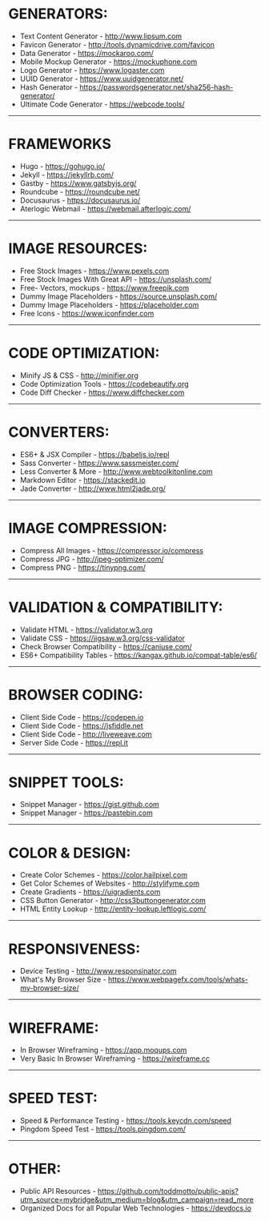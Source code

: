 # GENERATORS:
* Text Content Generator - http://www.lipsum.com
* Favicon Generator - http://tools.dynamicdrive.com/favicon
* Data Generator - https://mockaroo.com/
* Mobile Mockup Generator - https://mockuphone.com
* Logo Generator - https://www.logaster.com
* UUID Generator - https://www.uuidgenerator.net/
* Hash Generator - https://passwordsgenerator.net/sha256-hash-generator/
* Ultimate Code Generator - https://webcode.tools/
___
# FRAMEWORKS
* Hugo - https://gohugo.io/
* Jekyll - https://jekyllrb.com/
* Gastby - https://www.gatsbyjs.org/
* Roundcube - https://roundcube.net/
* Docusaurus - https://docusaurus.io/
* Aterlogic Webmail - https://webmail.afterlogic.com/
___
# IMAGE RESOURCES:
* Free Stock Images - https://www.pexels.com
* Free Stock Images With Great API - https://unsplash.com/
* Free- Vectors, mockups - https://www.freepik.com
* Dummy Image Placeholders - https://source.unsplash.com/
* Dummy Image Placeholders - https://placeholder.com
* Free Icons - https://www.iconfinder.com
___
# CODE OPTIMIZATION:
* Minify JS & CSS - http://minifier.org
* Code Optimization Tools - https://codebeautify.org
* Code Diff Checker - https://www.diffchecker.com
___
# CONVERTERS:
* ES6+ & JSX Compiler - https://babeljs.io/repl
* Sass Converter - https://www.sassmeister.com/
* Less Converter & More - http://www.webtoolkitonline.com
* Markdown Editor - https://stackedit.io
* Jade Converter - http://www.html2jade.org/
___
# IMAGE COMPRESSION:
* Compress All Images - https://compressor.io/compress
* Compress JPG - http://jpeg-optimizer.com/
* Compress PNG - https://tinypng.com/
___
# VALIDATION & COMPATIBILITY:
* Validate HTML - https://validator.w3.org
* Validate CSS - https://jigsaw.w3.org/css-validator
* Check Browser Compatibility - https://caniuse.com/
* ES6+ Compatibility Tables - https://kangax.github.io/compat-table/es6/
___
# BROWSER CODING:
* Client Side Code - https://codepen.io
* Client Side Code - https://jsfiddle.net
* Client Side Code - http://liveweave.com
* Server Side Code - https://repl.it
___
# SNIPPET TOOLS:
* Snippet Manager - https://gist.github.com
* Snippet Manager - https://pastebin.com
___
# COLOR & DESIGN:
* Create Color Schemes - https://color.hailpixel.com
* Get Color Schemes of Websites - http://stylifyme.com
* Create Gradients - https://uigradients.com
* CSS Button Generator - http://css3buttongenerator.com
* HTML Entity Lookup - http://entity-lookup.leftlogic.com/
___
# RESPONSIVENESS:
* Device Testing - http://www.responsinator.com
* What's My Browser Size - https://www.webpagefx.com/tools/whats-my-browser-size/
___
# WIREFRAME:
* In Browser Wireframing - https://app.moqups.com
* Very Basic In Browser Wireframing - https://wireframe.cc
___
# SPEED TEST:
* Speed & Performance Testing - https://tools.keycdn.com/speed
* Pingdom Speed Test - https://tools.pingdom.com/
___
# OTHER:
* Public API Resources - https://github.com/toddmotto/public-apis?utm_source=mybridge&utm_medium=blog&utm_campaign=read_more
* Organized Docs for all Popular Web Technologies - https://devdocs.io
